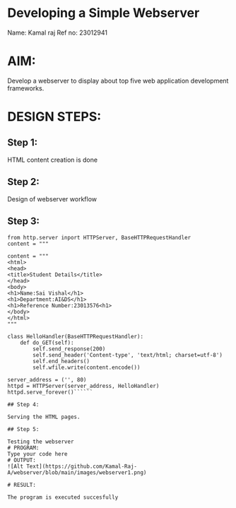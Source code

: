 # Developing a Simple Webserver
Name: Kamal raj
Ref no: 23012941

# AIM:

Develop a webserver to display about top five web application development frameworks.

# DESIGN STEPS:

## Step 1:

HTML content creation is done

## Step 2:

Design of webserver workflow

## Step 3:
``````
from http.server inport HTTPServer, BaseHTTPRequestHandler
content = """

content = """
<html>
<head>
<title>Student Details</title>
</head>
<body>
<h1>Name:Sai Vishal</h1>
<h1>Department:AI&DS</h1>
<h1>Reference Number:23013576<h1>
</body>
</html>
"""

class HelloHandler(BaseHTTPRequestHandler):
    def do_GET(self):
        self.send_response(200)
        self.send_header('Content-type', 'text/html; charset=utf-8')
        self.end_headers()
        self.wfile.write(content.encode())

server_address = ('', 80)
httpd = HTTPServer(server_address, HelloHandler)
httpd.serve_forever()``````

## Step 4:

Serving the HTML pages.

## Step 5:

Testing the webserver
# PROGRAM:
Type your code here
# OUTPUT:
![Alt Text](https://github.com/Kamal-Raj-A/webserver/blob/main/images/webserver1.png)

# RESULT:

The program is executed succesfully
